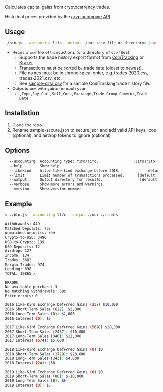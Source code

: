 Calculates capital gains from cryptocurrency trades.

Historical prices provided by the [cryptocompare API](https://min-api.cryptocompare.com/documentation?key=Historical&cat=dataPriceHistorical).

## Usage

```sh
./bin.js --accounting lifo --output ./out <csv file or directory> [options]
```

- Reads a csv file of transactions (or a directory of csv files)
  - Supports the trade history export format from [CoinTracking](https://cointracking.info/trades.php) or [Kraken](https://www.kraken.com/u/history/export).
  - Transactions must be sorted by trade date (oldest to newest).
  - File names must be in chronological order, e.g. trades-2020.csv, trades-2021.csv, etc.
  - See [sample-data.csv](https://github.com/raineorshine/cost-basis-filler/blob/master/sample-data.csv) for a sample CoinTracking trade history file.
- Outputs csv with gains for each year
  - `,Type,Buy,Cur.,Sell,Cur.,Exchange,Trade Group,Comment,Trade Date`

## Installation

1. Clone the repo.
2. Rename sample-secure.json to secure.json and add valid API keys, icos (optional), and airdrop tokens to ignore (optional)

## Options

```sh
  --accounting  Accounting type: fifo/lifo.                [lifo|fifo (default)]
  --help        Show help                                              [boolean]
  --likekind    Allow like-kind exchange before 2018.            [default: true]
  --limit       Limit number of transactions processed.      [default: Infinity]
  --output      Output directory for results.                 [default: dry run]
  --verbose     Show more errors and warnings.
  --version     Show version number                                    [boolean]
```

## Example

```sh
$ ./bin.js --accounting lifo --output ./out ./trades

Withdrawals: 449
Matched Deposits: 755
Unmatched Deposits: 399
Crypto-to-USD: 3496
USD-to-Crypto: 139
USD Deposits: 12
Airdrops 127
Income: 134
Trades: 3682
Margin Trades: 974
Lending: 698
TOTAL: 10865 ✓

ERRORS
No available purchase: 3
No matching withdrawals: 399
Price errors: 0

2016 Like-Kind Exchange Deferred Gains (238) $10,000
2016 Short-Term Sales (622): $2,000
2016 Long-Term Sales (0): $2,000
2016 Interest (0): $0

2017 Like-Kind Exchange Deferred Gains (5628) $20,000
2017 Short-Term Sales (2437): $10,000
2017 Long-Term Sales (340): $12,000
2017 Interest (674): $5,000

2018 Like-Kind Exchange Deferred Gains (0) $0
2018 Short-Term Sales (1729): $20,000
2018 Long-Term Sales (343): $4,000
2018 Interest (24): $50

2019 Like-Kind Exchange Deferred Gains (0) $0
2019 Short-Term Sales (80): $-10,000
2019 Long-Term Sales (0): $0
2019 Interest (0): $0
```
